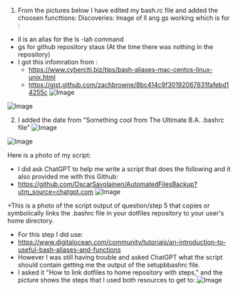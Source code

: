 1. From the pictures below I have edited my bash.rc file and added the choosen functtions:
Discoveries:
Image of ll ang gs working which is for :
+ ll is an alias for the ls -lah command
+  gs for github repository staus (At the time there was nothing in the repository)
+ I got this infomration from :
    + https://www.cyberciti.biz/tips/bash-aliases-mac-centos-linux-unix.html
    + https://gist.github.com/zachbrowne/8bc414c9f30192067831fafebd14255c
 ![Image](https://github.com/user-attachments/assets/82f0c925-6892-4460-ac43-4d3b267f5180)

![Image](https://github.com/user-attachments/assets/74bf1e6a-d78c-44ed-8c5a-adab8fd3d62f)

2. I added the date from "Something cool from The Ultimate B.A. .bashrc file"
   ![Image](https://github.com/user-attachments/assets/37c0c385-7961-41ba-8ff2-6370501917d8)

![Image](https://github.com/user-attachments/assets/412aff83-7b6b-4732-ad57-b70dcb82e59d)

Here is a photo of my script:
 + I did ask ChatGPT to help me write a script that does the following and it also provided me with this Github:
 + https://github.com/OscarSavolainen/AutomatedFilesBackup?utm_source=chatgpt.com 
![Image](https://github.com/user-attachments/assets/242bb319-c1bc-4090-8b1d-e1350f74a443)


+This is a photo of the script output of question/step 5 that copies or symbolically links the .bashrc file in your dotfiles repository to your user's home directory.
+ For this step I did use:
+ https://www.digitalocean.com/community/tutorials/an-introduction-to-useful-bash-aliases-and-functions
+ However I was still having trouble and asked ChatGPT what the script should contain getting me the output of the setupbbashrc file.
+ I asked it "How to link dotfiles to home repository with steps," and the picture shows the steps that I used both resources to get to:
![Image](https://github.com/user-attachments/assets/93fdad62-a59a-480f-8386-54f9c02bccf0)


